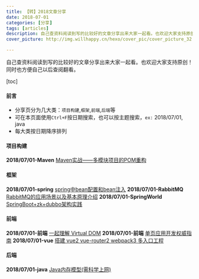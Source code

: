 ```yaml
---
title: 【转】2018文章分享
date: 2018-07-01
categories: [分享]
tags: [articles]
description: 自己查资料阅读到写的比较好的文章分享出来大家一起看。也欢迎大家支持原创！
cover_picture: http://img.willhappy.cn/hexo/cover_pic/cover_picture_32.jpg

---
```


自己查资料阅读到写的比较好的文章分享出来大家一起看。也欢迎大家支持原创！同时也方便自己以后查阅翻看。

<!--more-->

[toc]

#### 前言

- 分享页分为几大类：`项目构建`,`框架`,`前端`,`后端`等
- 可在本页面使用`Ctrl+F`按日期搜索，也可以按主题搜索，`ex:` 2018/07/01, java
- 每大类按日期降序排列

#### 项目构建

**2018/07/01-Maven** [Maven实战——多模块项目的POM重构][1]


#### 框架

**2018/07/01-spring** [spring中bean配置和bean注入][2]
**2018/07/01-RabbitMQ** [RabbitMQ的应用场景以及基本原理介绍][7]
**2018/07/01-SpringWorld** [SpringBoot+zk+dubbo架构实践][8]

#### 前端

**2018/07/01-前端** [一起理解 Virtual DOM][3]
**2018/07/01-前端** [单页应用开发权威指南][4]
**2018/07/01-vue** [搭建 vue2 vue-router2 webpack3 多入口工程][5]

#### 后端

**2018/07/01-java** [Java内存模型(需科学上网)][6]




[1]: http://www.infoq.com/cn/news/2011/01/xxb-maven-3-pom-refactoring
[2]: https://www.cnblogs.com/wuchanming/p/5426746.html#undefined
[3]: https://www.jianshu.com/p/bef1c1ee5a0e
[4]: http://tinyambition.com/Single-Page-App-Break/
[5]: http://www.qinshenxue.com/article/20171102091836.html
[6]: https://goo.gl/6Yafjb
[7]: https://blog.csdn.net/whoamiyang/article/details/54954780
[8]: https://www.jianshu.com/p/f4c81373094f
